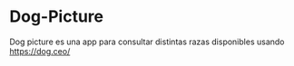 # Dog-Picture
Dog picture es una app para consultar distintas razas disponibles usando  https://dog.ceo/ 
